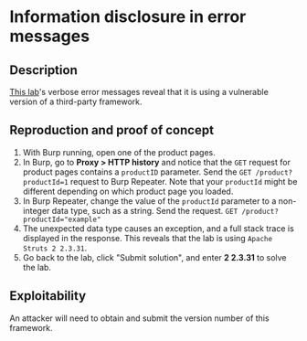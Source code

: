 # Information disclosure in error messages

## Description

[This lab](https://portswigger.net/web-security/information-disclosure/exploiting/lab-infoleak-in-error-messages)'s verbose error messages reveal that it is using a vulnerable version of a third-party framework.  

## Reproduction and proof of concept

1. With Burp running, open one of the product pages.
2. In Burp, go to **Proxy > HTTP history** and notice that the `GET` request for product pages contains a ``productID`` parameter. Send the ``GET /product?productId=1`` request to Burp Repeater. Note that your ``productId`` might be different depending on which product page you loaded.
3. In Burp Repeater, change the value of the `productId` parameter to a non-integer data type, such as a string. Send the request.
`GET /product?productId="example"`
4. The unexpected data type causes an exception, and a full stack trace is displayed in the response. This reveals that the lab is using `Apache Struts 2 2.3.31`.
5. Go back to the lab, click "Submit solution", and enter **2 2.3.31** to solve the lab.

## Exploitability

An attacker will need to obtain and submit the version number of this framework.  
